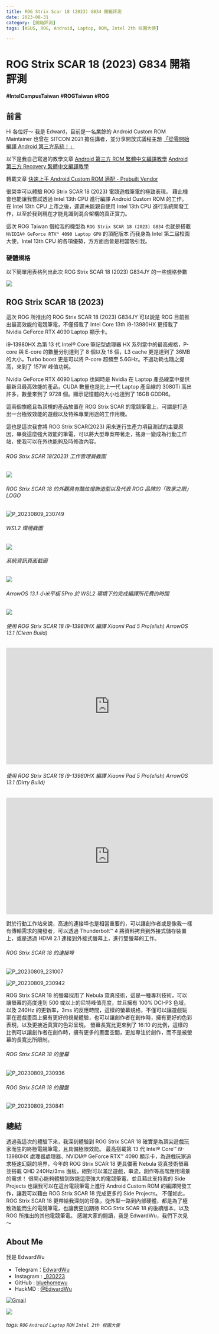 ```yaml
---
title: ROG Strix Scar 18 (2023) G834 開箱評測
date: 2023-08-31
category: [開箱評測]
tags: [ASUS, ROG, Android, Laptop, ROM, Intel 2th 校園大使]

---
```


# ROG Strix SCAR 18 (2023) G834 開箱評測

**#IntelCampusTaiwan**
**#ROGTaiwan**
**#ROG**


前言
---
Hi 各位好～
我是 Edward，目前是一名業餘的 Android Custom ROM Maintainer
也曾在 SITCON 2021 擔任講者，並分享開放式議程主題 [「從零開始編譯 Android 第三方系統！」](https://sitcon.org/2021/agenda/1c9e74cd-aeeb-4e63-8ec4-af33eff16e7d)

以下是我自己寫過的教學文章
[Android 第三方 ROM 繁體中文編譯教學](https://hackmd.io/@EdwardWu/CompileAndroidCustomROM)
[Android 第三方 Recovery 繁體中文編譯教學](https://hackmd.io/@EdwardWu/CompileARecovery)

轉載文章
[快速上手 Android Custom ROM 適配 - Prebuilt Vendor](https://hackmd.io/@EdwardWu/Prebuilt-bringup)

很榮幸可以體驗 ROG Strix SCAR 18 (2023) 電競遊戲筆電的極致表現。
藉此機會也能讓我嘗試透過 Intel 13th CPU 進行編譯 Android Custom ROM 的工作。
在 Intel 13th CPU 上市之後，遲遲未能親自使用 Intel 13th CPU 進行系統開發工作，以至於我到現在才能見識到混合架構的真正實力。

這次 ROG Taiwan 借給我的機型為 ```ROG Strix SCAR 18 (2023) G834```
也就是搭載 ```NVIDIA® GeForce RTX™ 4090 Laptop GPU``` 的頂配版本
而我身為 Intel 第二屆校園大使，Intel 13th CPU 的各項優勢，方方面面皆是相當吸引我。

### 硬體規格

以下簡單用表格列出此次 ROG Strix SCAR 18 (2023) G834JY 的一些規格參數

![](https://hackmd.io/_uploads/BkLWWIWhn.png)


ROG Strix SCAR 18 (2023)
---
這次 ROG 所推出的 ROG Strix SCAR 18 (2023) G834JY 可以說是 ROG 目前推出最高效能的電競筆電，不僅搭載了 Intel Core 13th i9-13980HX 更搭載了 Nvidia GeForce RTX 4090 Laptop 顯示卡。

i9-13980HX 為第 13 代 Intel® Core 筆記型處理器 HX 系列當中的最高規格，P-core 與 E-core 的數量分別達到了 8 個以及 16 個，L3 cache 更是達到了 36MB 的大小，Turbo boost 更是可以將 P-core 超頻至 5.6GHz。不過功耗也隨之提高，來到了 157W 峰值功耗。

Nvidia GeForce RTX 4090 Laptop 也同時是 Nvidia 在 Laptop 產品線當中提供最新且最高效能的產品，CUDA 數量也是比上一代 Laptop 產品線的 3080Ti 高出許多，數量來到了 9728 個。顯示記憶體的大小也達到了 16GB GDDR6。

這兩個旗艦且為頂規的產品放置在 ROG Strix SCAR 的電競筆電上，可謂是打造出一台極致效能的遊戲以及特殊專業用途的工作用機。

這也是這次我會將 ROG Strix SCAR(2023) 用來進行生產力項目測試的主要原因，畢竟這麼強大效能的筆電，可以將大型專案帶著走，搖身一變成為行動工作站，使我可以在外也能夠及時修改內容。


###### ROG Strix SCAR 18(2023) 工作管理員截圖
![](https://hackmd.io/_uploads/H1mMvfenn.png)

###### ROG Strix SCAR 18 的外觀具有酷炫燈飾造型以及代表 ROG 品牌的「敗家之眼」LOGO 
![P_20230809_230749](https://hackmd.io/_uploads/SyXIERHG0.jpg)

###### WSL2 環境截圖
![](https://hackmd.io/_uploads/HySWDzl22.png)

###### 系統資訊頁面截圖
![](https://hackmd.io/_uploads/H1RGPfgnn.png)

###### ArrowOS 13.1 小米平板 5Pro 於 WSL2 環境下的完成編譯所花費的時間
![](https://hackmd.io/_uploads/HJDnVag23.png)

###### 使用 ROG Strix SCAR 18 i9-13980HX 編譯 Xiaomi Pad 5 Pro(elish) ArrowOS 13.1 (Clean Build)
<iframe width="560" height="315"
src="https://www.youtube.com/embed/P2C1k4Pmsy8" 
frameborder="0" 
allow="accelerometer; autoplay; encrypted-media; gyroscope; picture-in-picture" 
allowfullscreen></iframe>

###### 使用 ROG Strix SCAR 18 i9-13980HX 編譯 Xiaomi Pad 5 Pro(elish) ArrowOS 13.1 (Dirty Build)
<iframe width="560" height="315"
src="https://www.youtube.com/embed/Jy407a5yorI" 
frameborder="0" 
allow="accelerometer; autoplay; encrypted-media; gyroscope; picture-in-picture" 
allowfullscreen></iframe>


對於行動工作站來說，高速的連接埠也是相當重要的，可以讓創作者或是像我一樣有傳輸需求的開發者，可以透過 Thunderbolt™ 4 將資料拷貝到外接式儲存裝置上，或是透過 HDMI 2.1 連接到外接式螢幕上，進行雙螢幕的工作。
###### ROG Strix SCAR 18 的連接埠
![P_20230809_231007](https://hackmd.io/_uploads/Hyhd40Hf0.jpg)

![P_20230809_230942](https://hackmd.io/_uploads/B1yYVCSMA.jpg)


ROG Strix SCAR 18 的螢幕採用了 Nebula 霓真技術，這是一種專利技術，可以讓螢幕的亮度達到 500 或以上的尼特峰值亮度，並且擁有 100% DCI-P3 色域，以及 240Hz 的更新率，3ms 的反應時間，這樣的螢幕規格，不僅可以讓遊戲玩家在遊戲畫面上擁有更好的視覺體驗，也可以讓創作者在創作時，擁有更好的色彩表現，以及更接近真實的色彩呈現。
螢幕長寬比更來到了 16:10 的比例，這樣的比例可以讓創作者在創作時，擁有更多的畫面空間，更加專注於創作，而不是被螢幕的長寬比所限制。
###### ROG Strix SCAR 18 的螢幕
![P_20230809_230936](https://hackmd.io/_uploads/rJNoN0HGC.jpg)
###### ROG Strix SCAR 18 的鍵盤
![P_20230809_230841](https://hackmd.io/_uploads/rk8h40HM0.jpg)


總結
---
透過我這次的體驗下來，我深刻體驗到 ROG Strix SCAR 18 確實是為頂尖遊戲玩家而生的終極電競筆電，且具備極限效能。
最高搭載第 13 代 Intel® Core™ i9-13980HX 處理器處理器、NVIDIA® GeForce RTX™ 4090 顯示卡，為遊戲玩家追求極速幻競的境界，今年的 ROG Strix SCAR 18 更具備著 Nebula 霓真技術螢幕並搭載 QHD 240Hz/3ms 面板，絕對可以滿足遊戲，串流，創作等高階應用場景的需求！
很開心能夠體驗到效能這麼強大的電競筆電，並且藉此支持我的 Side Projects 也讓我可以在這台電競筆電上進行 Android Custom ROM 的編譯開發工作，讓我可以藉由 ROG Strix SCAR 18 完成更多的 Side Projects。
不僅如此，ROG Strix SCAR 18 更帶給我深刻的印象，從外型一路到內部硬體，都是為了極致效能而生的電競筆電，也讓我更加期待 ROG Strix SCAR 18 的後續版本，以及 ROG 所推出的其他電競筆電。
感謝大家的閱讀，我是 EdwardWu，我們下次見～


About Me
---
我是 EdwardWu
- Telegram：[EdwardWu](https://t.me/edwardwu0223)
- Instagram : [_920223](https://www.instagram.com/_920223/)
- GitHub : [bluehomewu](https://github.com/bluehomewu)
- HackMD : [@EdwardWu](https://hackmd.io/@EdwardWu)

<a href="mailto:bluehome.wu@gmail.com"> <img alt="Gmail" src="https://img.shields.io/badge/-Gmail-c14438?style=flat&logo=Gmail&logoColor=white" /></a>

![](https://hackmd.io/_uploads/rJJiX-pT2.png)

###### tags: `ROG` `Android` `Laptop` `ROM` `Intel 2th 校園大使`